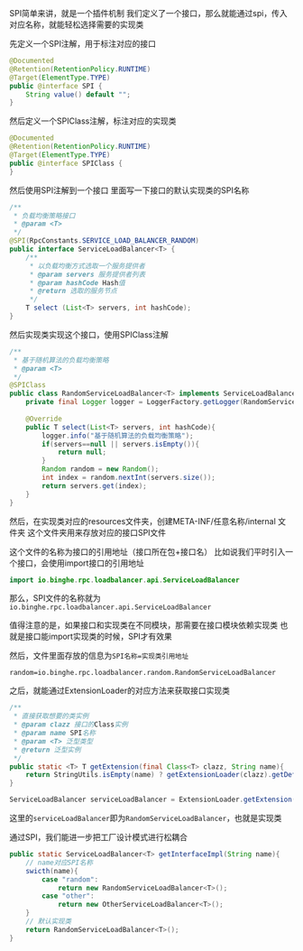 SPI简单来讲，就是一个插件机制
我们定义了一个接口，那么就能通过spi，传入对应名称，就能轻松选择需要的实现类

先定义一个SPI注解，用于标注对应的接口
```java
@Documented  
@Retention(RetentionPolicy.RUNTIME)  
@Target(ElementType.TYPE)  
public @interface SPI {  
    String value() default "";  
}
```

然后定义一个SPIClass注解，标注对应的实现类
```java
@Documented  
@Retention(RetentionPolicy.RUNTIME)  
@Target(ElementType.TYPE)  
public @interface SPIClass {  
}
```

然后使用SPI注解到一个接口
里面写一下接口的默认实现类的SPI名称
```java
/**  
 * 负载均衡策略接口  
 * @param <T>  
 */  
@SPI(RpcConstants.SERVICE_LOAD_BALANCER_RANDOM)  
public interface ServiceLoadBalancer<T> {  
    /**  
     * 以负载均衡方式选取一个服务提供者  
     * @param servers 服务提供者列表  
     * @param hashCode Hash值  
     * @return 选取的服务节点  
     */  
    T select (List<T> servers, int hashCode);  
}
```

然后实现类实现这个接口，使用SPIClass注解
```java
/**  
 * 基于随机算法的负载均衡策略  
 * @param <T>  
 */  
@SPIClass  
public class RandomServiceLoadBalancer<T> implements ServiceLoadBalancer<T> {  
    private final Logger logger = LoggerFactory.getLogger(RandomServiceLoadBalancer.class);  
  
    @Override  
    public T select(List<T> servers, int hashCode){  
        logger.info("基于随机算法的负载均衡策略");  
        if(servers==null || servers.isEmpty()){  
            return null;  
        }  
        Random random = new Random();  
        int index = random.nextInt(servers.size());  
        return servers.get(index);  
    }  
}
```

然后，在实现类对应的resources文件夹，创建META-INF/任意名称/internal 文件夹
这个文件夹用来存放对应的接口SPI文件

这个文件的名称为接口的引用地址（接口所在包+接口名）
比如说我们平时引入一个接口，会使用import接口的引用地址
```java
import io.binghe.rpc.loadbalancer.api.ServiceLoadBalancer
```
那么，SPI文件的名称就为`io.binghe.rpc.loadbalancer.api.ServiceLoadBalancer`

值得注意的是，如果接口和实现类在不同模块，那需要在接口模块依赖实现类
也就是接口能import实现类的时候，SPI才有效果

然后，文件里面存放的信息为`SPI名称=实现类引用地址`
```
random=io.binghe.rpc.loadbalancer.random.RandomServiceLoadBalancer
```

之后，就能通过ExtensionLoader的对应方法来获取接口实现类
```java
/**  
 * 直接获取想要的类实例  
 * @param clazz 接口的Class实例  
 * @param name SPI名称  
 * @param <T> 泛型类型  
 * @return 泛型实例  
 */  
public static <T> T getExtension(final Class<T> clazz, String name){  
    return StringUtils.isEmpty(name) ? getExtensionLoader(clazz).getDefaultSpiClassInstance() : getExtensionLoader(clazz).getSpiClassInstance(name);  
}
```

```java
ServiceLoadBalancer serviceLoadBalancer = ExtensionLoader.getExtension(ServiceLoadBalancer.class, "random")
```

这里的`serviceLoadBalancer`即为`RandomServiceLoadBalancer`，也就是实现类

通过SPI，我们能进一步把工厂设计模式进行松耦合
```java
public static ServiceLoadBalancer<T> getInterfaceImpl(String name){
	// name对应SPI名称
	swicth(name){
		case "random":
			return new RandomServiceLoadBalancer<T>();
		case "other":
			return new OtherServiceLoadBalancer<T>();
	}
	// 默认实现类
	return RandomServiceLoadBalancer<T>();
}
```